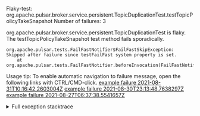         
Flaky-test: org.apache.pulsar.broker.service.persistent.TopicDuplicationTest.testTopicPolicyTakeSnapshot
Number of failures: 3

org.apache.pulsar.broker.service.persistent.TopicDuplicationTest is flaky. The testTopicPolicyTakeSnapshot test method fails sporadically.

```
org.apache.pulsar.tests.FailFastNotifier$FailFastSkipException: Skipped after failure since testFailFast system property is set.
	at org.apache.pulsar.tests.FailFastNotifier.beforeInvocation(FailFastNotifier.java:88)

```

Usage tip: To enable automatic navigation to failure message, open the following links with CTRL/CMD-click.
[example failure 2021-08-31T10:16:42.2603004Z](https://github.com/apache/pulsar/runs/3471501156?check_suite_focus=true#step:10:1971)
[example failure 2021-08-30T23:13:48.7638297Z](https://github.com/apache/pulsar/runs/3467152431?check_suite_focus=true#step:9:1277)
[example failure 2021-08-27T06:37:38.5541657Z](https://github.com/apache/pulsar/runs/3440411059?check_suite_focus=true#step:9:3199)


<details>
<summary>Full exception stacktrace</summary>
<code><pre>
org.apache.pulsar.tests.FailFastNotifier$FailFastSkipException: Skipped after failure since testFailFast system property is set.
	at org.apache.pulsar.tests.FailFastNotifier.beforeInvocation(FailFastNotifier.java:88)

</pre></code>
</details>


